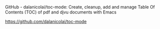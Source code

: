 GitHub - dalanicolai/toc-mode: Create, cleanup, add and manage Table Of Contents (TOC) of pdf and djvu documents with Emacs



https://github.com/dalanicolai/toc-mode